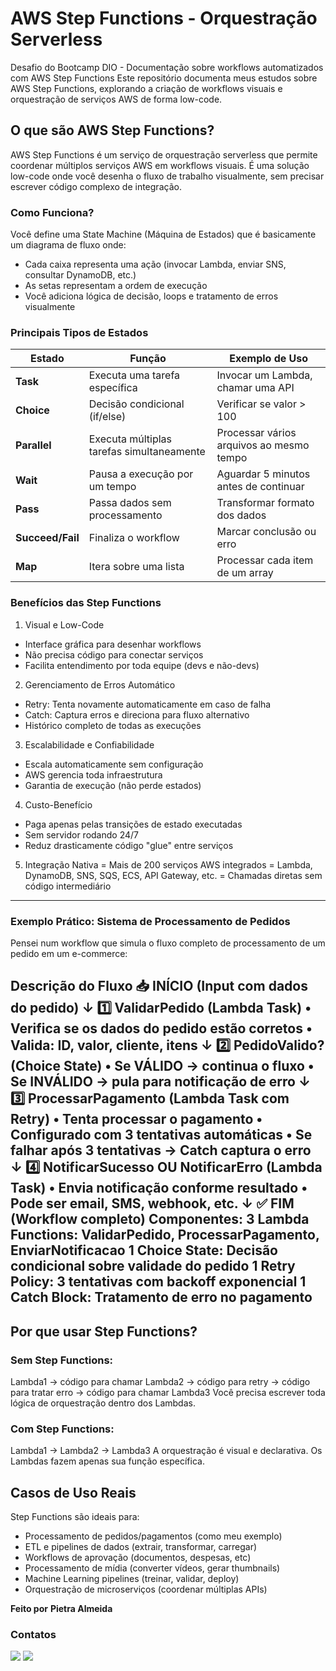 #  AWS Step Functions - Orquestração Serverless

Desafio do Bootcamp DIO - Documentação sobre workflows automatizados com AWS Step Functions
Este repositório documenta meus estudos sobre AWS Step Functions, explorando a criação de workflows visuais e orquestração de serviços AWS de forma low-code.

## O que são AWS Step Functions?
AWS Step Functions é um serviço de orquestração serverless que permite coordenar múltiplos serviços AWS em workflows visuais. É uma solução low-code onde você desenha o fluxo de trabalho visualmente, sem precisar escrever código complexo de integração.

### Como Funciona?
Você define uma State Machine (Máquina de Estados) que é basicamente um diagrama de fluxo onde:

- Cada caixa representa uma ação (invocar Lambda, enviar SNS, consultar DynamoDB, etc.)
- As setas representam a ordem de execução
- Você adiciona lógica de decisão, loops e tratamento de erros visualmente

### Principais Tipos de Estados

| Estado | Função | Exemplo de Uso |
|--------|--------|----------------|
| **Task** | Executa uma tarefa específica | Invocar um Lambda, chamar uma API |
| **Choice** | Decisão condicional (if/else) | Verificar se valor > 100 |
| **Parallel** | Executa múltiplas tarefas simultaneamente | Processar vários arquivos ao mesmo tempo |
| **Wait** | Pausa a execução por um tempo | Aguardar 5 minutos antes de continuar |
| **Pass** | Passa dados sem processamento | Transformar formato dos dados |
| **Succeed/Fail** | Finaliza o workflow | Marcar conclusão ou erro |
| **Map** | Itera sobre uma lista | Processar cada item de um array |

### Benefícios das Step Functions

 1. Visual e Low-Code
- Interface gráfica para desenhar workflows
- Não precisa código para conectar serviços
- Facilita entendimento por toda equipe (devs e não-devs)

 2. Gerenciamento de Erros Automático
- Retry: Tenta novamente automaticamente em caso de falha
- Catch: Captura erros e direciona para fluxo alternativo
- Histórico completo de todas as execuções

3. Escalabilidade e Confiabilidade
- Escala automaticamente sem configuração
- AWS gerencia toda infraestrutura
- Garantia de execução (não perde estados)

4. Custo-Benefício
- Paga apenas pelas transições de estado executadas
- Sem servidor rodando 24/7
- Reduz drasticamente código "glue" entre serviços

 5. Integração Nativa
= Mais de 200 serviços AWS integrados
= Lambda, DynamoDB, SNS, SQS, ECS, API Gateway, etc.
= Chamadas diretas sem código intermediário

------------------------------------------------------------------------------------------------------------------------------
### Exemplo Prático: Sistema de Processamento de Pedidos
Pensei num workflow que simula o fluxo completo de processamento de um pedido em um e-commerce:

Descrição do Fluxo
📥 INÍCIO (Input com dados do pedido)
    ↓
1️⃣ ValidarPedido (Lambda Task)
   • Verifica se os dados do pedido estão corretos
   • Valida: ID, valor, cliente, itens
    ↓
2️⃣ PedidoValido? (Choice State)
   • Se VÁLIDO → continua o fluxo
   • Se INVÁLIDO → pula para notificação de erro
    ↓
3️⃣ ProcessarPagamento (Lambda Task com Retry)
   • Tenta processar o pagamento
   • Configurado com 3 tentativas automáticas
   • Se falhar após 3 tentativas → Catch captura o erro
    ↓
4️⃣ NotificarSucesso OU NotificarErro (Lambda Task)
   • Envia notificação conforme resultado
   • Pode ser email, SMS, webhook, etc.
    ↓
✅ FIM (Workflow completo)
Componentes:
3 Lambda Functions: ValidarPedido, ProcessarPagamento, EnviarNotificacao
1 Choice State: Decisão condicional sobre validade do pedido
1 Retry Policy: 3 tentativas com backoff exponencial
1 Catch Block: Tratamento de erro no pagamento
------------------------------------------------------------------------------------------------------------------------------

## Por que usar Step Functions?
 ### Sem Step Functions:
Lambda1 → código para chamar Lambda2
       → código para retry
       → código para tratar erro
       → código para chamar Lambda3
Você precisa escrever toda lógica de orquestração dentro dos Lambdas.

### Com Step Functions:
Lambda1 → Lambda2 → Lambda3
A orquestração é visual e declarativa. Os Lambdas fazem apenas sua função específica.



## Casos de Uso Reais
Step Functions são ideais para:

- Processamento de pedidos/pagamentos (como meu exemplo)
- ETL e pipelines de dados (extrair, transformar, carregar)
- Workflows de aprovação (documentos, despesas, etc)
- Processamento de mídia (converter vídeos, gerar thumbnails)
- Machine Learning pipelines (treinar, validar, deploy)
- Orquestração de microserviços (coordenar múltiplas APIs)


**Feito por**
**Pietra Almeida**

### Contatos
<div> 
    <a href = "mailto:costapietra@gmail.com"><img loading="lazy" src="https://img.shields.io/badge/Gmail-D14836?style=for-the-badge&logo=gmail&logoColor=white" target="_blank"></a>
    <a href="https://www.linkedin.com/in/almeidapietra" target="_blank"><img loading="lazy" src="https://img.shields.io/badge/-LinkedIn-%230077B5?style=for-the-badge&logo=linkedin&logoColor=white" target="_blank"></a>   
</div>
